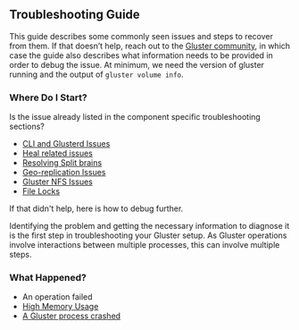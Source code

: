 Troubleshooting Guide
---------------------
This guide describes some commonly seen issues and steps to recover from them.
If that doesn’t help, reach out to the [Gluster community](https://www.gluster.org/community/), in which case the guide also describes what information needs to be provided in order to debug the issue. At minimum, we need the version of gluster running and the output of `gluster volume info`.


### Where Do I Start?

Is the issue already listed in the component specific troubleshooting sections?

- [CLI and Glusterd Issues](./troubleshooting-glusterd.md)
- [Heal related issues](./troubleshooting-afr.md)
- [Resolving Split brains](./resolving-splitbrain.md)
- [Geo-replication Issues](./troubleshooting-georep.md)
- [Gluster NFS Issues](./troubleshooting-gnfs.md)
- [File Locks](./troubleshooting-filelocks.md)


If that didn't help, here is how to debug further.

Identifying the problem and getting the necessary information to diagnose it is the first step in troubleshooting your Gluster setup. As Gluster operations involve interactions between multiple processes, this can involve multiple steps.

### What Happened?

- An operation failed
- [High Memory Usage](./troubleshooting-memory.md)
- [A Gluster process crashed](./gluster-crash.md)


